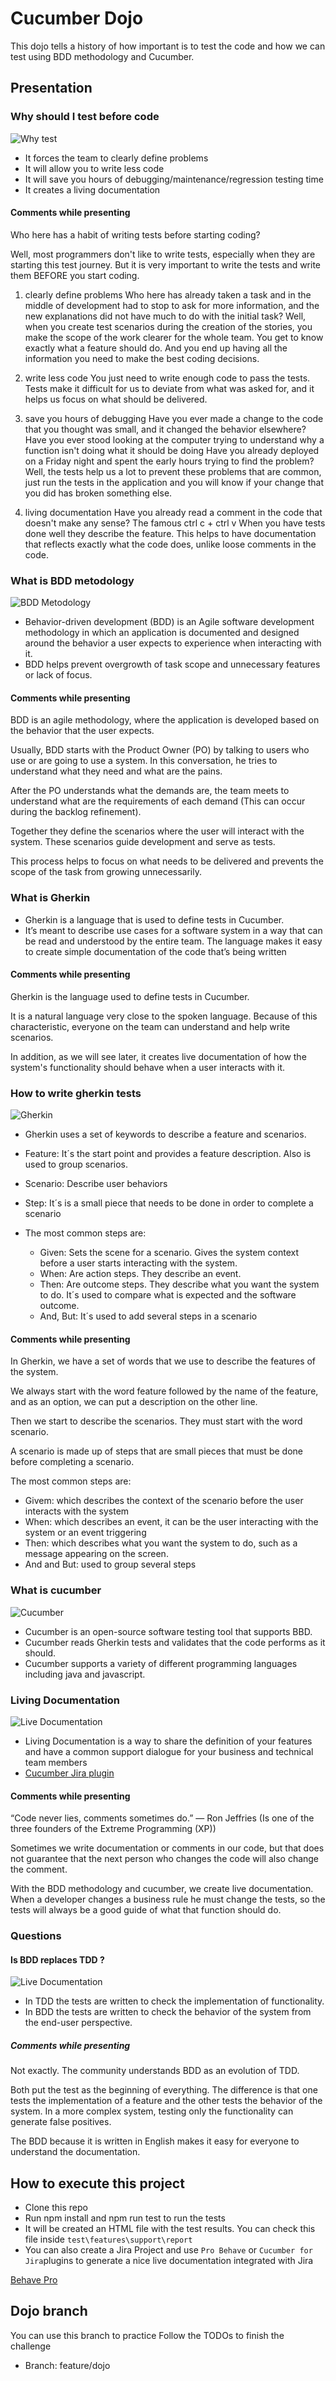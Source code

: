 # Cucumber Dojo

This dojo tells a history of how important is to test the code and how we can test using BDD methodology and Cucumber.

## Presentation

### Why should I test before code

![Why test](docs/why_tests.png)

- It forces the team to clearly define problems
- It will allow you to write less code
- It will save you hours of debugging/maintenance/regression testing time
- It creates a living documentation

#### Comments while presenting

Who here has a habit of writing tests before starting coding?

Well, most programmers don't like to write tests, especially when they are starting this test journey. But it is very important to write the tests and write them BEFORE you start coding.

 1. clearly define problems
   Who here has already taken a task and in the middle of development had to stop to ask for more information, and the new explanations did not have much to do with the initial task?
   Well, when you create test scenarios during the creation of the stories, you make the scope of the work clearer for the whole team. You get to know exactly what a feature should do. And you end up having all the information you need to make the best coding decisions.

 2. write less code
   You just need to write enough code to pass the tests. Tests make it difficult for us to deviate from what was asked for, and it helps us focus on what should be delivered.

 3. save you hours of debugging
   Have you ever made a change to the code that you thought was small, and it changed the behavior elsewhere? Have you ever stood looking at the computer trying to understand why a function isn't doing what it should be doing
   Have you already deployed on a Friday night and spent the early hours trying to find the problem?
   Well, the tests help us a lot to prevent these problems that are common, just run the tests in the application and you will know if your change that you did has broken something else.

 4. living documentation
   Have you already read a comment in the code that doesn't make any sense? The famous ctrl c + ctrl v 
   When you have tests done well they describe the feature. This helps to have documentation that reflects exactly what the code does, unlike loose comments in the code.

### What is BDD metodology

![BDD Metodology](docs/bdd_metodology.png)

- Behavior-driven development (BDD) is an Agile software development methodology in which an application is documented and designed around the behavior a user expects to experience when interacting with it.
- BDD helps prevent overgrowth of task scope and unnecessary features or lack of focus.

#### Comments while presenting
  
BDD is an agile methodology, where the application is developed based on the behavior that the user expects. 

Usually, BDD starts with the Product Owner (PO) by talking to users who use or are going to use a system. In this conversation, he tries to understand what they need and what are the pains.

After the PO understands what the demands are, the team meets to understand what are the requirements of each demand (This can occur during the backlog refinement). 

Together they define the scenarios where the user will interact with the system. These scenarios guide development and serve as tests. 

This process helps to focus on what needs to be delivered and prevents the scope of the task from growing unnecessarily.

### What is Gherkin

- Gherkin is a language that is used to define tests in Cucumber.
- It’s meant to describe use cases for a software system in a way that can be read and understood by the entire team.
The language makes it easy to create simple documentation of the code that’s being written

#### Comments while presenting

Gherkin is the language used to define tests in Cucumber.

It is a natural language very close to the spoken language. Because of this characteristic, everyone on the team can understand and help write scenarios.

In addition, as we will see later, it creates live documentation of how the system's functionality should behave when a user interacts with it.

### How to write gherkin tests

![Gherkin](docs/gherkin.png)

- Gherkin uses a set of keywords to describe a feature and scenarios.
- Feature: It´s the start point and provides a feature description. Also is used to group scenarios.
- Scenario: Describe user behaviors
- Step: It´s is a small piece that needs to be done in order to complete a scenario
- The most common steps are:

  - Given: Sets the scene for a scenario. Gives the system context before a user starts interacting with the system.
  - When: Are action steps. They describe an event.
  - Then: Are outcome steps. They describe what you want the system to do. It´s used to compare what is expected and the software outcome.
  - And, But: It´s used to add several steps in a scenario

#### Comments while presenting

In Gherkin, we have a set of words that we use to describe the features of the system.

We always start with the word feature followed by the name of the feature, and as an option, we can put a description on the other line.

Then we start to describe the scenarios. They must start with the word scenario.

A scenario is made up of steps that are small pieces that must be done before completing a scenario.
  
The most common steps are:

- Givem: which describes the context of the scenario before the user interacts with the system 
- When: which describes an event, it can be the user interacting with the system or an event triggering
- Then: which describes what you want the system to do, such as a message appearing on the screen. 
- And and But: used to group several steps

### What is cucumber

![Cucumber](docs/cucumber.png)

- Cucumber is an open-source software testing tool that supports BBD.
- Cucumber reads Gherkin tests and validates that the code performs as it should.
- Cucumber supports a variety of different programming languages including java and javascript.

### Living Documentation

![Live Documentation](docs/livedocumentation.png)

- Living Documentation is a way to share the definition of your features and have a common support dialogue for your business and technical team members
- [Cucumber Jira plugin](https://cucumber.io/living-documentation/?wvideo=6vohcg54f3)

#### Comments while presenting

“Code  never lies, comments  sometimes do.” — Ron Jeffries (Is one of the three founders of the Extreme Programming (XP))

Sometimes we write documentation or comments in our code, but that does not guarantee that the next person who changes the code will also change the comment.

With the BDD methodology and cucumber, we create live documentation. When a developer changes a business rule he must change the tests, so the tests will always be a good guide of what that function should do.

### Questions

#### Is BDD replaces TDD ?

![Live Documentation](docs/bdd_vs_tdd.png)

- In TDD the tests are written to check the implementation of functionality.
- In BDD the tests are written to check the behavior of the system from the end-user perspective.

##### Comments while presenting

Not exactly. The community understands BDD as an evolution of TDD.

Both put the test as the beginning of everything. The difference is that one tests the implementation of a feature and the other tests the behavior of the system. In a more complex system, testing only the functionality can generate false positives.

The BDD because it is written in English makes it easy for everyone to understand the documentation.

## How to execute this project

- Clone this repo
- Run npm install and npm run test to run the tests
- It will be created an HTML file with the test results. You can check this file inside `test\features\support\report`
- You can also create a Jira Project and use `Pro Behave` or `Cucumber for Jira`plugins to generate a nice live documentation integrated with Jira 

[Behave Pro]([https://help.hindsightsoftware.com/en/articles/1282564-automating-bdd-scenarios](https://help.hindsightsoftware.com/en/articles/1282564-automating-bdd-scenarios))  

## Dojo branch

You can use this branch to practice
Follow the TODOs to finish the challenge

- Branch: feature/dojo